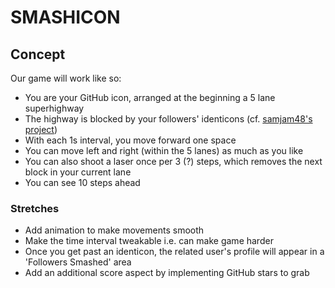 # SMASHICON

## Concept

Our game will work like so:

- You are your GitHub icon, arranged at the beginning a 5 lane superhighway
- The highway is blocked by your followers' identicons (cf. [samjam48's project](https://github.com/samjam48/elixir-identicon))
- With each 1s interval, you move forward one space
- You can move left and right (within the 5 lanes) as much as you like
- You can also shoot a laser once per 3 (?) steps, which removes the next block in your current lane
- You can see 10 steps ahead

### Stretches

- Add animation to make movements smooth
- Make the time interval tweakable i.e. can make game harder
- Once you get past an identicon, the related user's profile will appear in a 'Followers Smashed' area
- Add an additional score aspect by implementing GitHub stars to grab
